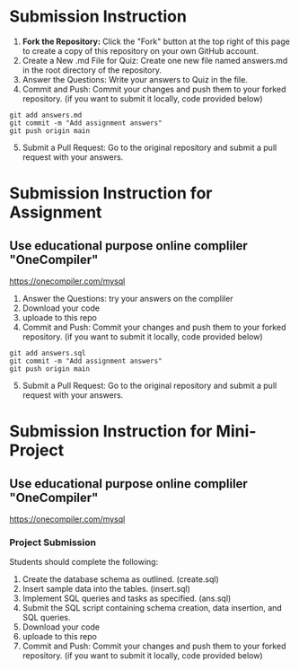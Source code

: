 # Submission Instruction

1. **Fork the Repository:** Click the "Fork" button at the top right of this page to create a copy of this repository on your own GitHub account.
2. Create a New .md File for Quiz: Create one new file named answers.md in the root directory of the repository.
3. Answer the Questions: Write your answers to Quiz in the file.
4. Commit and Push: Commit your changes and push them to your forked repository.
(if you want to submit it locally, code provided below)

```
git add answers.md
git commit -m "Add assignment answers"
git push origin main
```

5. Submit a Pull Request: Go to the original repository and submit a pull request with your answers.


# Submission Instruction for Assignment
## Use educational purpose online compliler "OneCompiler"
https://onecompiler.com/mysql

1. Answer the Questions: try your answers on the compliler
2. Download your code
3. uploade to this repo
4. Commit and Push: Commit your changes and push them to your forked repository.
(if you want to submit it locally, code provided below)

```
git add answers.sql
git commit -m "Add assignment answers"
git push origin main
```

5. Submit a Pull Request: Go to the original repository and submit a pull request with your answers.


# Submission Instruction for Mini-Project
## Use educational purpose online compliler "OneCompiler"
https://onecompiler.com/mysql

### Project Submission

Students should complete the following:
1. Create the database schema as outlined. (create.sql)
2. Insert sample data into the tables. (insert.sql)
3. Implement SQL queries and tasks as specified. (ans.sql)
4. Submit the SQL script containing schema creation, data insertion, and SQL queries.
5. Download your code
6. uploade to this repo
7. Commit and Push: Commit your changes and push them to your forked repository.
(if you want to submit it locally, code provided below)
